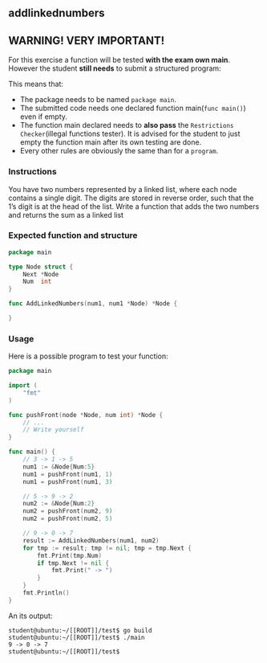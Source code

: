 ## addlinkednumbers

## **WARNING! VERY IMPORTANT!**

For this exercise a function will be tested **with the exam own main**. However the student **still needs** to submit a structured program:

This means that:

- The package needs to be named `package main`.
- The submitted code needs one declared function main(```func main()```) even if empty.
- The function main declared needs to **also pass** the `Restrictions Checker`(illegal functions tester). It is advised for the student to just empty the function main after its own testing are done.
- Every other rules are obviously the same than for a `program`.

### Instructions

You have two numbers represented by a linked list, where each node contains a single digit.
The digits are stored in reverse order, such that the 1’s digit is at the head of the list.
Write a function that adds the two numbers and returns the sum as a linked list

### Expected function and structure

```go
package main

type Node struct {
	Next *Node
	Num  int
}

func AddLinkedNumbers(num1, num1 *Node) *Node {

}
```

### Usage

Here is a possible program to test your function:

```go
package main

import (
    "fmt"
)

func pushFront(node *Node, num int) *Node {
	// ...
	// Write yourself
}

func main() {
	// 3 -> 1 -> 5
	num1 := &Node{Num:5}
	num1 = pushFront(num1, 1)
	num1 = pushFront(num1, 3)

	// 5 -> 9 -> 2
	num2 := &Node{Num:2}
	num2 = pushFront(num2, 9)
	num2 = pushFront(num2, 5)

	// 9 -> 0 -> 7
	result := AddLinkedNumbers(num1, num2)
	for tmp := result; tmp != nil; tmp = tmp.Next {
		fmt.Print(tmp.Num)
		if tmp.Next != nil {
			fmt.Print(" -> ")
		}
	}
	fmt.Println()
}
```

An its output:

```console
student@ubuntu:~/[[ROOT]]/test$ go build
student@ubuntu:~/[[ROOT]]/test$ ./main
9 -> 0 -> 7
student@ubuntu:~/[[ROOT]]/test$
```
